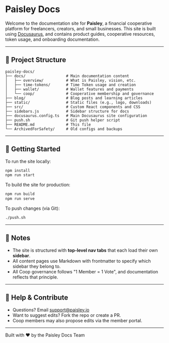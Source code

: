 # Paisley Docs

Welcome to the documentation site for **Paisley**, a financial cooperative platform for freelancers, creators, and small businesses. This site is built using [Docusaurus](https://docusaurus.io), and contains product guides, cooperative resources, token usage, and onboarding documentation.

---

## 📁 Project Structure

```
paisley-docs/
├── docs/                  # Main documentation content
│   ├── overview/          # What is Paisley, vision, etc.
│   ├── time-tokens/       # Time Token usage and creation
│   ├── wallet/            # Wallet features and payments
│   └── coop/              # Cooperative membership and governance
├── blog/                  # Blog posts and learning articles
├── static/                # Static files (e.g., logo, downloads)
├── src/                   # Custom React components and CSS
├── sidebars.js            # Sidebar structure for docs
├── docusaurus.config.ts   # Main Docusaurus site configuration
├── push.sh                # Git push helper script
├── README.md              # This file
└── ArchivedForSafety/     # Old configs and backups
```

---

## 🚀 Getting Started

To run the site locally:

```bash
npm install
npm run start
```

To build the site for production:

```bash
npm run build
npm run serve
```

To push changes (via Git):

```bash
./push.sh
```

---

## 🧠 Notes

- The site is structured with **top-level nav tabs** that each load their own **sidebar**.
- All content pages use Markdown with frontmatter to specify which sidebar they belong to.
- All Coop governance follows "1 Member = 1 Vote", and documentation reflects that principle.

---

## 🛟 Help & Contribute

- Questions? Email [support@paisley.io](mailto:support@paisley.io)
- Want to suggest edits? Fork the repo or create a PR.
- Coop members may also propose edits via the member portal.

---

Built with ♥ by the Paisley Docs Team
